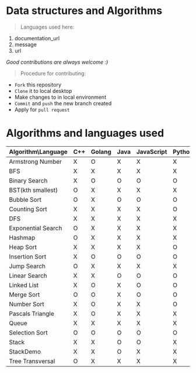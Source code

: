 # Data structures and Algorithms
> Languages used here:
<!-- Languages start here -->
1. documentation_url
2. message
3. url
<!-- Languages end here -->

*Good contributions are always welcome :)*
> Procedure for contributing:
- `Fork` this repository
- `Clone` it to local desktop
- Make changes to in local environment
- `Commit` and `push` the new branch created
- Apply for `pull request`

# Algorithms and languages used


Algorithm\\Language | C++ | Golang | Java | JavaScript | Python | Rust | C#
------------ | ------------- | ------------- | ------------- | ------------- | ------------- | ------------- | -------------
Armstrong Number | X | O | X | X | X | X | X
BFS | X | X | X | X | X | O | X
Binary Search | X | O | O | O | O | O | O
BST(kth smallest) | O | X | X | X | X | X | X
Bubble Sort | O | X | O | O | O | O | O
Counting Sort | X | X | X | X | O | X | X
DFS | X | X | X | X | X | O | X
Exponential Search | O | X | X | X | X | X | X
Hashmap | O | X | X | X | X | X | X
Heap Sort | X | X | X | X | O | X | X
Insertion Sort | X | O | O | O | O | X | X
Jump Search | O | X | X | X | X | X | X
Linear Search | X | X | O | O | O | X | X
Linked List | X | O | X | O | O | X | X
Merge Sort | O | O | X | O | O | X | X
Number Sort | X | O | X | X | O | X | X
Pascals Triangle | X | O | X | X | X | X | X
Queue | X | X | X | X | X | O | X
Selection Sort | O | O | O | O | O | X | O
Stack | X | X | O | O | X | O | X
StackDemo | X | X | O | X | X | X | X
Tree Transversal | O | X | X | X | X | X | X
